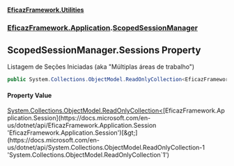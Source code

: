 #### [EficazFramework.Utilities](EficazFrameworkData.md 'EficazFramework Data')
### [EficazFramework.Application](EficazFrameworkData.md#EficazFramework.Application 'EficazFramework.Application').[ScopedSessionManager](EficazFramework.Application/ScopedSessionManager.md 'EficazFramework.Application.ScopedSessionManager')

## ScopedSessionManager.Sessions Property

Listagem de Seções Iniciadas (aka "Múltiplas áreas de trabalho")

```csharp
public System.Collections.ObjectModel.ReadOnlyCollection<EficazFramework.Application.Session> Sessions { get; }
```

#### Property Value
[System.Collections.ObjectModel.ReadOnlyCollection&lt;](https://docs.microsoft.com/en-us/dotnet/api/System.Collections.ObjectModel.ReadOnlyCollection-1 'System.Collections.ObjectModel.ReadOnlyCollection`1')[EficazFramework.Application.Session](https://docs.microsoft.com/en-us/dotnet/api/EficazFramework.Application.Session 'EficazFramework.Application.Session')[&gt;](https://docs.microsoft.com/en-us/dotnet/api/System.Collections.ObjectModel.ReadOnlyCollection-1 'System.Collections.ObjectModel.ReadOnlyCollection`1')